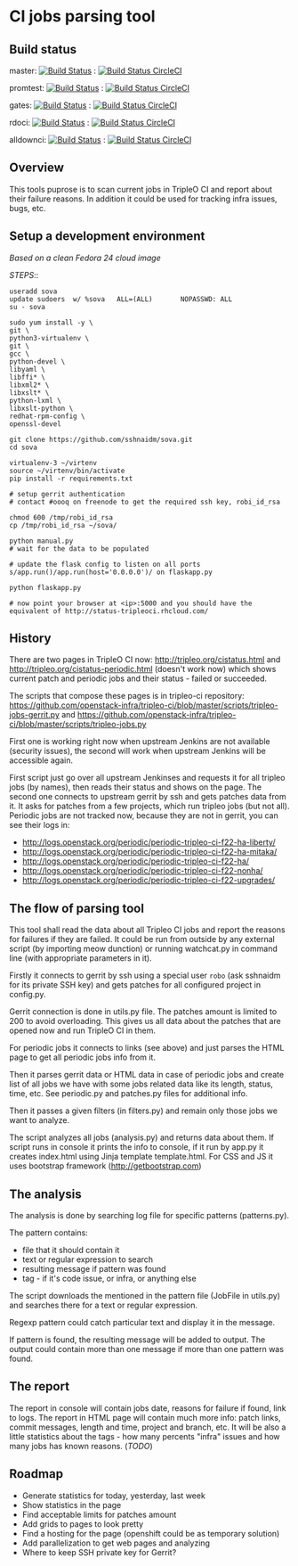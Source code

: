 CI jobs parsing tool
====

Build status
---------

master: [![Build Status](https://travis-ci.org/sshnaidm/sova.svg?branch=master)](https://travis-ci.org/sshnaidm/sova) : 
[![Build Status CircleCI](https://circleci.com/gh/sshnaidm/sova/tree/master.png?style=shield&circle-token=79f1d228722ec0b1d5e6b28437114070d5ae169e)](https://circleci.com/gh/sshnaidm/sova)

promtest: [![Build Status](https://travis-ci.org/sshnaidm/sova.svg?branch=promtest)](https://travis-ci.org/sshnaidm/sova) : 
[![Build Status CircleCI](https://circleci.com/gh/sshnaidm/sova/tree/promtest.png?style=shield&circle-token=79f1d228722ec0b1d5e6b28437114070d5ae169e)](https://circleci.com/gh/sshnaidm/sova)

gates: [![Build Status](https://travis-ci.org/sshnaidm/sova.svg?branch=gates)](https://travis-ci.org/sshnaidm/sova) : 
[![Build Status CircleCI](https://circleci.com/gh/sshnaidm/sova/tree/gates.png?style=shield&circle-token=79f1d228722ec0b1d5e6b28437114070d5ae169e)](https://circleci.com/gh/sshnaidm/sova)

rdoci: [![Build Status](https://travis-ci.org/sshnaidm/sova.svg?branch=rdoci)](https://travis-ci.org/sshnaidm/sova) : 
[![Build Status CircleCI](https://circleci.com/gh/sshnaidm/sova/tree/rdoci.png?style=shield&circle-token=79f1d228722ec0b1d5e6b28437114070d5ae169e)](https://circleci.com/gh/sshnaidm/sova)

alldownci: [![Build Status](https://travis-ci.org/sshnaidm/sova.svg?branch=alldownci)](https://travis-ci.org/sshnaidm/sova) : 
[![Build Status CircleCI](https://circleci.com/gh/sshnaidm/sova/tree/alldownci.png?style=shield&circle-token=79f1d228722ec0b1d5e6b28437114070d5ae169e)](https://circleci.com/gh/sshnaidm/sova)

Overview
---------

This tools puprose is to scan current jobs in TripleO CI and report about their
failure reasons.
In addition it could be used for tracking infra issues, bugs, etc.

Setup a development environment
-------------------------------

*Based on a clean Fedora 24 cloud image*

*STEPS*::

	useradd sova
	update sudoers  w/ %sova   ALL=(ALL)       NOPASSWD: ALL
	su - sova

	sudo yum install -y \
	git \
	python3-virtualenv \
	git \
	gcc \
	python-devel \
	libyaml \
	libffi* \
	libxml2* \
	libxslt* \
	python-lxml \
	libxslt-python \
	redhat-rpm-config \
	openssl-devel

	git clone https://github.com/sshnaidm/sova.git
	cd sova

	virtualenv-3 ~/virtenv
	source ~/virtenv/bin/activate
	pip install -r requirements.txt

	# setup gerrit authentication
	# contact #oooq on freenode to get the required ssh key, robi_id_rsa

	chmod 600 /tmp/robi_id_rsa
	cp /tmp/robi_id_rsa ~/sova/

	python manual.py
	# wait for the data to be populated

	# update the flask config to listen on all ports
	s/app.run()/app.run(host='0.0.0.0')/ on flaskapp.py

	python flaskapp.py

	# now point your browser at <ip>:5000 and you should have the equivalent of http://status-tripleoci.rhcloud.com/


History
---------

There are two pages in TripleO CI now: http://tripleo.org/cistatus.html and
http://tripleo.org/cistatus-periodic.html (doesn't work now) which shows current
patch and periodic jobs and their status - failed or succeeded.

The scripts that compose these pages is in tripleo-ci repository:
https://github.com/openstack-infra/tripleo-ci/blob/master/scripts/tripleo-jobs-gerrit.py and
https://github.com/openstack-infra/tripleo-ci/blob/master/scripts/tripleo-jobs.py

First one is working right now when upstream Jenkins are not available (security issues),
the second will work when upstream Jenkins will be accessible again.

First script just go over all upstream Jenkinses and requests it for all tripleo
jobs (by names), then reads their status and shows on the page.
The second one connects to upstream gerrit by ssh and gets patches data from it.
It asks for patches from a few projects, which run tripleo jobs (but not all).
Periodic jobs are not tracked now, because they are not in gerrit, you can see
their logs in:

* http://logs.openstack.org/periodic/periodic-tripleo-ci-f22-ha-liberty/
* http://logs.openstack.org/periodic/periodic-tripleo-ci-f22-ha-mitaka/
* http://logs.openstack.org/periodic/periodic-tripleo-ci-f22-ha/
* http://logs.openstack.org/periodic/periodic-tripleo-ci-f22-nonha/
* http://logs.openstack.org/periodic/periodic-tripleo-ci-f22-upgrades/

The flow of parsing tool
---------

This tool shall read the data about all Tripleo CI jobs and report the reasons
for failures if they are failed.
It could be run from outside by any external script (by importing meow dunction)
or running watchcat.py in command line (with appropriate parameters in it).

Firstly it connects to gerrit by ssh using a special user `robo` (ask sshnaidm for
its private SSH key) and gets patches for all configured project in config.py.

Gerrit connection is done in utils.py file. The patches amount is limited to 200
to avoid overloading. This gives us all data about the patches that are opened
now and run TripleO CI in them.

For periodic jobs it connects to links (see above) and just parses the HTML page
to get all periodic jobs info from it.

Then it parses gerrit data or HTML data in case of periodic jobs and create list
of all jobs we have with some jobs related data like its length, status, time, etc.
See periodic.py and patches.py files for additional info.

Then it passes a given filters (in filters.py) and remain only those jobs we want
to analyze.

The script analyzes all jobs (analysis.py) and returns data about them.
If script runs in console it prints the info to console, if it run by app.py
it creates index.html using Jinja template template.html. For CSS and JS it uses
bootstrap framework (http://getbootstrap.com)

The analysis
---------

The analysis is done by searching log file for specific patterns (patterns.py).

The pattern contains:

-   file that it should contain it
-   text or regular expression to search
-   resulting message if pattern was found
-   tag - if it's code issue, or infra, or anything else

The script downloads the mentioned in the pattern file (JobFile in utils.py) and
searches there for a text or regular expression.

Regexp pattern could catch particular text and display it in the message.

If pattern is found, the resulting message will be added to output. The output
could contain more than one message if more than one pattern was found.

The report
---------

The report in console will contain jobs date, reasons for failure if found,
link to logs.
The report in HTML page will contain much more info: patch links, commit messages,
length and time, project and branch, etc.
It will be also a little statistics about the tags - how many percents "infra"
issues and how many jobs has known reasons. (_TODO_)

Roadmap
---------

* Generate statistics for today, yesterday, last week
* Show statistics in the page
* Find acceptable limits for patches amount
* Add grids to pages to look pretty
* Find a hosting for the page (openshift could be as temporary solution)
* Add parallelization to get web pages and analyzing
* Where to keep SSH private key for Gerrit?

